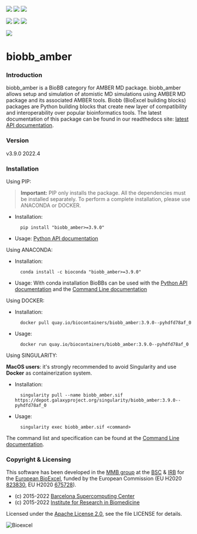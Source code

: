 [![](https://github.com/bioexcel/biobb_amber/actions/workflows/linting_and_testing.yml/badge.svg)](https://github.com/bioexcel/biobb_amber/actions/workflows/linting_and_testing.yml)
[![](https://codecov.io/gh/bioexcel/biobb_amber/graph/badge.svg?token=82NIM2DCNG)](https://codecov.io/gh/bioexcel/biobb_amber)
[![](https://readthedocs.org/projects/biobb-amber/badge/?version=latest)](https://biobb-amber.readthedocs.io/en/latest/?badge=latest)

[![](https://img.shields.io/badge/install%20with-bioconda-brightgreen.svg?style=flat)](https://anaconda.org/bioconda/biobb_amber)
[![](https://img.shields.io/badge/docker-Quay.io-blue)](https://quay.io/repository/biocontainers/biobb_amber?tab=tags)
[![](https://img.shields.io/badge/singularity-GalaxyProject-blue)](https://depot.galaxyproject.org/singularity/biobb_amber:3.9.0--pyhdfd78af_0)

[![](https://img.shields.io/badge/License-Apache%202.0-blue.svg)](https://opensource.org/licenses/Apache-2.0)

# biobb_amber

### Introduction
biobb_amber is a BioBB category for AMBER MD package.
biobb_amber allows setup and simulation of atomistic MD simulations using AMBER MD package and its associated AMBER tools.
Biobb (BioExcel building blocks) packages are Python building blocks that
create new layer of compatibility and interoperability over popular
bioinformatics tools.
The latest documentation of this package can be found in our readthedocs site:
[latest API documentation](http://biobb_amber.readthedocs.io/en/latest/).

### Version
v3.9.0 2022.4

### Installation
Using PIP:

> **Important:** PIP only installs the package. All the dependencies must be installed separately. To perform a complete installation, please use ANACONDA or DOCKER.

* Installation:


        pip install "biobb_amber>=3.9.0"


* Usage: [Python API documentation](https://biobb-amber.readthedocs.io/en/latest/modules.html)

Using ANACONDA:

* Installation:


        conda install -c bioconda "biobb_amber>=3.9.0"


* Usage: With conda installation BioBBs can be used with the [Python API documentation](https://biobb-amber.readthedocs.io/en/latest/modules.html) and the [Command Line documentation](https://biobb-amber.readthedocs.io/en/latest/command_line.html)

Using DOCKER:

* Installation:


        docker pull quay.io/biocontainers/biobb_amber:3.9.0--pyhdfd78af_0


* Usage:


        docker run quay.io/biocontainers/biobb_amber:3.9.0--pyhdfd78af_0


Using SINGULARITY:

**MacOS users**: it's strongly recommended to avoid Singularity and use **Docker** as containerization system.

* Installation:


        singularity pull --name biobb_amber.sif https://depot.galaxyproject.org/singularity/biobb_amber:3.9.0--pyhdfd78af_0


* Usage:


        singularity exec biobb_amber.sif <command>


The command list and specification can be found at the [Command Line documentation](https://biobb-amber.readthedocs.io/en/latest/command_line.html).

### Copyright & Licensing
This software has been developed in the [MMB group](http://mmb.irbbarcelona.org) at the [BSC](http://www.bsc.es/) & [IRB](https://www.irbbarcelona.org/) for the [European BioExcel](http://bioexcel.eu/), funded by the European Commission (EU H2020 [823830](http://cordis.europa.eu/projects/823830), EU H2020 [675728](http://cordis.europa.eu/projects/675728)).

* (c) 2015-2022 [Barcelona Supercomputing Center](https://www.bsc.es/)
* (c) 2015-2022 [Institute for Research in Biomedicine](https://www.irbbarcelona.org/)

Licensed under the
[Apache License 2.0](https://www.apache.org/licenses/LICENSE-2.0), see the file LICENSE for details.

![](https://bioexcel.eu/wp-content/uploads/2019/04/Bioexcell_logo_1080px_transp.png "Bioexcel")
